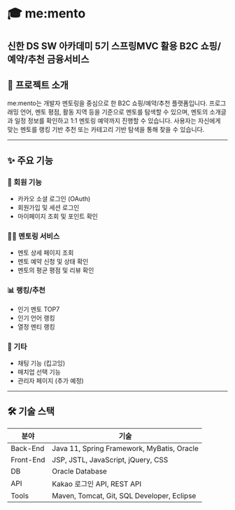 

# 🎓 me:mento

신한 DS SW 아카데미 5기 스프링MVC 활용 B2C 쇼핑/예약/추천 금융서비스
---

## 📝 프로젝트 소개

me:mento는 개발자 멘토링을 중심으로 한 B2C 쇼핑/예약/추천 플랫폼입니다.
프로그래밍 언어, 멘토 평점, 활동 지역 등을 기준으로 멘토를 탐색할 수 있으며,
멘토의 소개글과 일정 정보를 확인하고 1:1 멘토링 예약까지 진행할 수 있습니다.
사용자는 자신에게 맞는 멘토를 랭킹 기반 추천 또는 카테고리 기반 탐색을 통해 찾을 수 있습니다.

---

## ✨ 주요 기능

### 👤 회원 기능
- 카카오 소셜 로그인 (OAuth)
- 회원가입 및 세션 로그인
- 마이페이지 조회 및 포인트 확인

### 🧑‍🏫 멘토링 서비스
- 멘토 상세 페이지 조회
- 멘토 예약 신청 및 상태 확인
- 멘토의 평균 평점 및 리뷰 확인

### 📊 랭킹/추천
- 인기 멘토 TOP7
- 인기 언어 랭킹
- 열정 멘티 랭킹

### 💬 기타
- 채팅 기능 (킵고잉)
- 매치업 선택 기능
- 관리자 페이지 (추가 예정)

---

## 🛠 기술 스택

| 분야 | 기술 |
|------|------|
| Back-End | Java 11, Spring Framework, MyBatis, Oracle |
| Front-End | JSP, JSTL, JavaScript, jQuery, CSS |
| DB | Oracle Database |
| API | Kakao 로그인 API, REST API |
| Tools | Maven, Tomcat, Git, SQL Developer, Eclipse |
